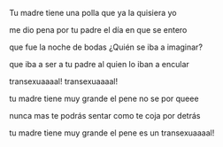Tu madre tiene una polla
que ya la quisiera yo

me dio pena por tu padre
el día en que se entero

que fue la noche de bodas
¿Quién se iba a imaginar?

que iba a ser a tu padre
al quien lo iban a encular

transexuaaaal!
transexuaaaal!

tu madre tiene muy grande el pene
no se por queee

nunca mas te podrás sentar
como te coja por detrás

tu madre tiene muy grande el pene
es un transexuaaaal!
